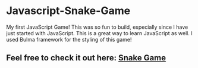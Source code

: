 # Javascript-Snake-Game

My first JavaScript Game! This was so fun to build, especially since I have just started with JavaScript. This is a great way to learn JavaScript as well. 
I used Bulma framework for the styling of this game!

## Feel free to check it out here: [Snake Game](https://deepakshisud.github.io/Javascript-Snake-Game/)

